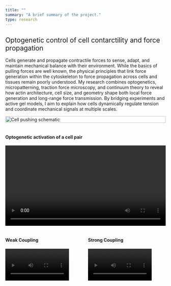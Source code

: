 ```yaml
---
title: ""
summary: "A brief summary of the project."
type: research
---
```

<!-- <h2 style="font-weight: normal">Background</h2>
Over the course of the last two decades, it became progressively clear that physical, i.e.
mechanical forces play a major role in cellular decision making and aid in regulating important
physiological processes like tissue growth and morphogenesis. To actively generate forces, cells
use a highly complex and self-organized contractile structure called the actin cytoskeleton which
allows them to explore the mechanical and geometric properties of their environment through cell-
matrix and cell-cell adhesions. These informations are then fed back to the cell, and evaluated by
means of chemical signals a process which is known as mechanotransduction. Although research
has yielded many new insights in recent years it is still puzzling how cells integrate information
from their environment into their decision-making process. Therefore, it is important to study how
cells generate forces, how the internal molecular machinery regulates them, and how these forces
transmit information in multicellular systems to understand processes such as development,
organogenesis, homeostasis or diseases like cancer. -->

### <h2 style="font-weight: normal">Optogenetic control of cell contarctility and force propagation</h2>
Cells generate and propagate contractile forces to sense, adapt, and maintain mechanical balance with their environment. While the basics of pulling forces are well known, the physical principles that link force generation within the cytoskeleton to force propagation across cells and tissues remain poorly understood. My research combines optogenetics, micropatterning, traction force microscopy, and continuum theory to reveal how actin architecture, cell size, and geometry shape both local force generation and long-range force transmission. By bridging experiments and active gel models, I aim to explain how cells dynamically regulate tension and coordinate mechanical signals at multiple scales.
<div style="display: flex; flex-wrap: wrap; gap: 1rem; align-items: center;">

  <!-- Left: Image -->
  <div style="flex: 1.5; min-width: 300px;">
    <img 
      src="/uploads/coupling_mechanism.svg"
      alt="Cell pushing schematic"
      style="width: 100%; height: auto;">
  </div>

  <!-- Right: Column with top movie and bottom row -->
  <div style="
    flex: 1.5; 
    min-width: 300px; 
    display: flex; 
    flex-direction: column; 
    gap: 1rem;
  ">
    <!-- Top: Overview Movie spanning full width -->
    <div>
      <h4>Optogenetic activation of a cell pair</h4>
      <video controls style="width: 100%; height: auto; display: block;">
        <source src="/uploads/MovieOptoArrow.mp4" type="video/mp4">
      </video>
    </div>
    <!-- Bottom: Row with 2 movies side by side -->
    <div style="display: flex; flex-wrap: wrap; gap: 1rem;">
      <div style="flex: 1; min-width: 100px;">
        <h4>Weak Coupling</h4>
        <video controls style="width: 100%; max-width: 200px; height: auto; display: block;">
          <source src="/uploads/MovieS1_doublet_weak_coupling.mp4" type="video/mp4">
        </video>
      </div>
      <div style="flex: 1; min-width: 100px;">
        <h4>Strong Coupling</h4>
        <video controls style="width: 100%; max-width: 200px; height: auto; display: block;">
          <source src="/uploads/MovieS2_doublet_strong_coupling.mp4" type="video/mp4">
        </video>
      </div>
    </div>
  </div>

</div>
<div style="margin-bottom: 8rem;"></div>





<!-- - Lists
- **Bold text**
- *Italic text*
- Images
- 
{{< math >}}
$$
\gamma_{n} = \frac{ \left | \left (\mathbf x_{n} - \mathbf x_{n-1} \right )^T \left [\nabla F (\mathbf x_{n}) - \nabla F (\mathbf x_{n-1}) \right ] \right |}{\left \|\nabla F(\mathbf{x}_{n}) - \nabla F(\mathbf{x}_{n-1}) \right \|^2}
$$
{{< /math >}} -->
<!-- $$
\gamma_{n} = \frac{ \left | \left (\mathbf x_{n} - \mathbf x_{n-1} \right )^T \left [\nabla F (\mathbf x_{n}) - \nabla F (\mathbf x_{n-1}) \right ] \right |}{\left \|\nabla F(\mathbf{x}_{n}) - \nabla F(\mathbf{x}_{n-1}) \right \|^2}
$$ -->
